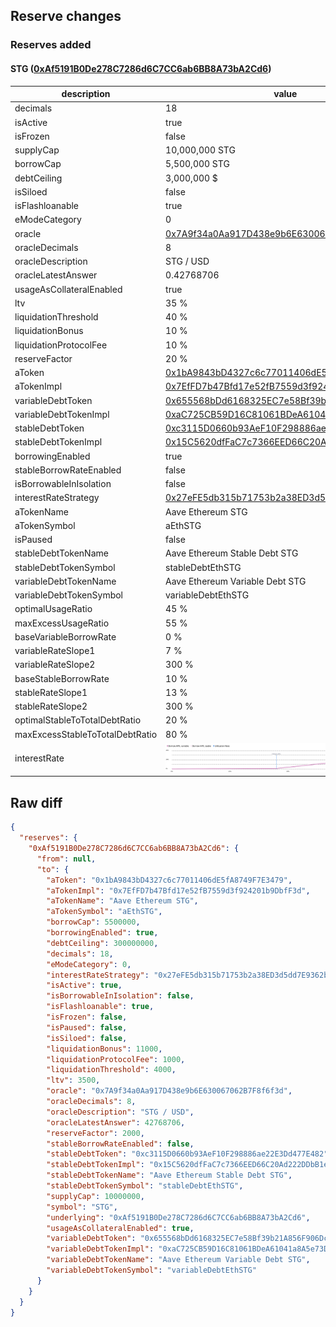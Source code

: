 ## Reserve changes

### Reserves added

#### STG ([0xAf5191B0De278C7286d6C7CC6ab6BB8A73bA2Cd6](https://etherscan.io/address/0xAf5191B0De278C7286d6C7CC6ab6BB8A73bA2Cd6))

| description | value |
| --- | --- |
| decimals | 18 |
| isActive | true |
| isFrozen | false |
| supplyCap | 10,000,000 STG |
| borrowCap | 5,500,000 STG |
| debtCeiling | 3,000,000 $ |
| isSiloed | false |
| isFlashloanable | true |
| eModeCategory | 0 |
| oracle | [0x7A9f34a0Aa917D438e9b6E630067062B7F8f6f3d](https://etherscan.io/address/0x7A9f34a0Aa917D438e9b6E630067062B7F8f6f3d) |
| oracleDecimals | 8 |
| oracleDescription | STG / USD |
| oracleLatestAnswer | 0.42768706 |
| usageAsCollateralEnabled | true |
| ltv | 35 % |
| liquidationThreshold | 40 % |
| liquidationBonus | 10 % |
| liquidationProtocolFee | 10 % |
| reserveFactor | 20 % |
| aToken | [0x1bA9843bD4327c6c77011406dE5fA8749F7E3479](https://etherscan.io/address/0x1bA9843bD4327c6c77011406dE5fA8749F7E3479) |
| aTokenImpl | [0x7EfFD7b47Bfd17e52fB7559d3f924201b9DbfF3d](https://etherscan.io/address/0x7EfFD7b47Bfd17e52fB7559d3f924201b9DbfF3d) |
| variableDebtToken | [0x655568bDd6168325EC7e58Bf39b21A856F906Dc2](https://etherscan.io/address/0x655568bDd6168325EC7e58Bf39b21A856F906Dc2) |
| variableDebtTokenImpl | [0xaC725CB59D16C81061BDeA61041a8A5e73DA9EC6](https://etherscan.io/address/0xaC725CB59D16C81061BDeA61041a8A5e73DA9EC6) |
| stableDebtToken | [0xc3115D0660b93AeF10F298886ae22E3Dd477E482](https://etherscan.io/address/0xc3115D0660b93AeF10F298886ae22E3Dd477E482) |
| stableDebtTokenImpl | [0x15C5620dfFaC7c7366EED66C20Ad222DDbB1eD57](https://etherscan.io/address/0x15C5620dfFaC7c7366EED66C20Ad222DDbB1eD57) |
| borrowingEnabled | true |
| stableBorrowRateEnabled | false |
| isBorrowableInIsolation | false |
| interestRateStrategy | [0x27eFE5db315b71753b2a38ED3d5dd7E9362ba93F](https://etherscan.io/address/0x27eFE5db315b71753b2a38ED3d5dd7E9362ba93F) |
| aTokenName | Aave Ethereum STG |
| aTokenSymbol | aEthSTG |
| isPaused | false |
| stableDebtTokenName | Aave Ethereum Stable Debt STG |
| stableDebtTokenSymbol | stableDebtEthSTG |
| variableDebtTokenName | Aave Ethereum Variable Debt STG |
| variableDebtTokenSymbol | variableDebtEthSTG |
| optimalUsageRatio | 45 % |
| maxExcessUsageRatio | 55 % |
| baseVariableBorrowRate | 0 % |
| variableRateSlope1 | 7 % |
| variableRateSlope2 | 300 % |
| baseStableBorrowRate | 10 % |
| stableRateSlope1 | 13 % |
| stableRateSlope2 | 300 % |
| optimalStableToTotalDebtRatio | 20 % |
| maxExcessStableToTotalDebtRatio | 80 % |
| interestRate | ![ir](/.assets/eda3aded0333ece535adb2c0df7f1b16add284a2.svg) |


## Raw diff

```json
{
  "reserves": {
    "0xAf5191B0De278C7286d6C7CC6ab6BB8A73bA2Cd6": {
      "from": null,
      "to": {
        "aToken": "0x1bA9843bD4327c6c77011406dE5fA8749F7E3479",
        "aTokenImpl": "0x7EfFD7b47Bfd17e52fB7559d3f924201b9DbfF3d",
        "aTokenName": "Aave Ethereum STG",
        "aTokenSymbol": "aEthSTG",
        "borrowCap": 5500000,
        "borrowingEnabled": true,
        "debtCeiling": 300000000,
        "decimals": 18,
        "eModeCategory": 0,
        "interestRateStrategy": "0x27eFE5db315b71753b2a38ED3d5dd7E9362ba93F",
        "isActive": true,
        "isBorrowableInIsolation": false,
        "isFlashloanable": true,
        "isFrozen": false,
        "isPaused": false,
        "isSiloed": false,
        "liquidationBonus": 11000,
        "liquidationProtocolFee": 1000,
        "liquidationThreshold": 4000,
        "ltv": 3500,
        "oracle": "0x7A9f34a0Aa917D438e9b6E630067062B7F8f6f3d",
        "oracleDecimals": 8,
        "oracleDescription": "STG / USD",
        "oracleLatestAnswer": 42768706,
        "reserveFactor": 2000,
        "stableBorrowRateEnabled": false,
        "stableDebtToken": "0xc3115D0660b93AeF10F298886ae22E3Dd477E482",
        "stableDebtTokenImpl": "0x15C5620dfFaC7c7366EED66C20Ad222DDbB1eD57",
        "stableDebtTokenName": "Aave Ethereum Stable Debt STG",
        "stableDebtTokenSymbol": "stableDebtEthSTG",
        "supplyCap": 10000000,
        "symbol": "STG",
        "underlying": "0xAf5191B0De278C7286d6C7CC6ab6BB8A73bA2Cd6",
        "usageAsCollateralEnabled": true,
        "variableDebtToken": "0x655568bDd6168325EC7e58Bf39b21A856F906Dc2",
        "variableDebtTokenImpl": "0xaC725CB59D16C81061BDeA61041a8A5e73DA9EC6",
        "variableDebtTokenName": "Aave Ethereum Variable Debt STG",
        "variableDebtTokenSymbol": "variableDebtEthSTG"
      }
    }
  }
}
```